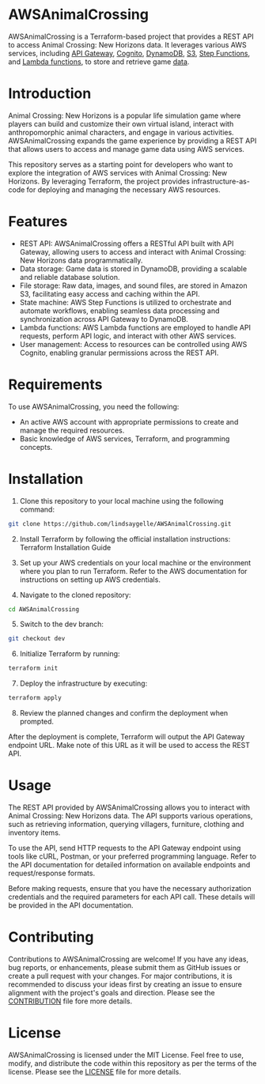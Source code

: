 # AWSAnimalCrossing
AWSAnimalCrossing is a Terraform-based project that provides a REST API to access Animal Crossing: New Horizons data. It leverages various AWS services, including [API Gateway](https://aws.amazon.com/api-gateway/), [Cognito](https://aws.amazon.com/cognito/), [DynamoDB](https://aws.amazon.com/dynamodb/), [S3](https://aws.amazon.com/s3/), [Step Functions](https://aws.amazon.com/step-functions/), and [Lambda functions](https://aws.amazon.com/lambda/), to store and retrieve game [data](./data/raw/).

# Introduction
Animal Crossing: New Horizons is a popular life simulation game where players can build and customize their own virtual island, interact with anthropomorphic animal characters, and engage in various activities. AWSAnimalCrossing expands the game experience by providing a REST API that allows users to access and manage game data using AWS services.

This repository serves as a starting point for developers who want to explore the integration of AWS services with Animal Crossing: New Horizons. By leveraging Terraform, the project provides infrastructure-as-code for deploying and managing the necessary AWS resources.

# Features
- REST API: AWSAnimalCrossing offers a RESTful API built with API Gateway, allowing users to access and interact with Animal Crossing: New Horizons data programmatically.
- Data storage: Game data is stored in DynamoDB, providing a scalable and reliable database solution.
- File storage: Raw data, images, and sound files, are stored in Amazon S3, facilitating easy access and caching within the API.
- State machine: AWS Step Functions is utilized to orchestrate and automate workflows, enabling seamless data processing and synchronization across API Gateway to DynamoDB.
- Lambda functions: AWS Lambda functions are employed to handle API requests, perform API logic, and interact with other AWS services.
- User management: Access to resources can be controlled using AWS Cognito, enabling granular permissions across the REST API.

# Requirements
To use AWSAnimalCrossing, you need the following:

- An active AWS account with appropriate permissions to create and manage the required resources.
- Basic knowledge of AWS services, Terraform, and programming concepts.

# Installation
1. Clone this repository to your local machine using the following command:

```bash
git clone https://github.com/lindsaygelle/AWSAnimalCrossing.git
```

2. Install Terraform by following the official installation instructions: Terraform Installation Guide

3. Set up your AWS credentials on your local machine or the environment where you plan to run Terraform. Refer to the AWS documentation for instructions on setting up AWS credentials.

4. Navigate to the cloned repository:

```bash
cd AWSAnimalCrossing
```

5. Switch to the dev branch:

```bash
git checkout dev
```

6. Initialize Terraform by running:

```bash
terraform init
```

7. Deploy the infrastructure by executing:

```bash
terraform apply
```

8. Review the planned changes and confirm the deployment when prompted.

After the deployment is complete, Terraform will output the API Gateway endpoint URL. Make note of this URL as it will be used to access the REST API.

# Usage
The REST API provided by AWSAnimalCrossing allows you to interact with Animal Crossing: New Horizons data. The API supports various operations, such as retrieving information, querying villagers, furniture, clothing and inventory items.

To use the API, send HTTP requests to the API Gateway endpoint using tools like cURL, Postman, or your preferred programming language. Refer to the API documentation for detailed information on available endpoints and request/response formats.

Before making requests, ensure that you have the necessary authorization credentials and the required parameters for each API call. These details will be provided in the API documentation.

# Contributing
Contributions to AWSAnimalCrossing are welcome! If you have any ideas, bug reports, or enhancements, please submit them as GitHub issues or create a pull request with your changes. For major contributions, it is recommended to discuss your ideas first by creating an issue to ensure alignment with the project's goals and direction. Please see the [CONTRIBUTION](./CONTRIBUTING.md) file fore more details.

# License
AWSAnimalCrossing is licensed under the MIT License. Feel free to use, modify, and distribute the code within this repository as per the terms of the license. Please see the [LICENSE](./LICENSE) file for more details.
